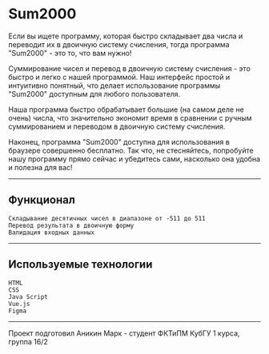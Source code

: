 # Sum2000
Если вы ищете программу, которая быстро складывает два числа и переводит их в двоичную систему счисления, тогда программа "Sum2000" - это то, что вам нужно!

Суммирование чисел и перевод в двоичную систему счисления - это быстро и легко с нашей программой. Наш интерфейс простой и интуитивно понятный, что делает использование программы "Sum2000" доступным для любого пользователя.

Наша программа быстро обрабатывает большие (на самом деле не очень) числа, что значительно экономит время в сравнении с ручным суммированием и переводом в двоичную систему счисления.

Наконец, программа "Sum2000" доступна для использования в браузере совершенно бесплатно. Так что, не стесняйтесь, попробуйте нашу программу прямо сейчас и убедитесь сами, насколько она удобна и полезна для вас!


------------

## Функционал

	Складывание десятичных чисел в диапазоне от -511 до 511
	Перевод результата в двоичную форму
	Валидация входных данных

------------
## Используемые технологии

	HTML
	CSS
	Java Script
	Vue.js
	Figma

------------

Проект подготовил Аникин Марк - студент ФКТиПМ КубГУ 1 курса, группа 16/2
